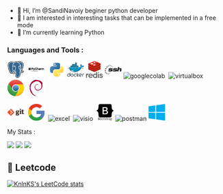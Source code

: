 - 👋 Hi, I’m @SandiNavoiy beginer python developer
- 👀 I am interested in interesting tasks that can be implemented in a free mode
- 🌱  I’m currently learning Python
###     Languages and Tools :
<div>

  <img src="https://github.com/devicons/devicon/blob/master/icons/postgresql/postgresql-original.svg" title="postgresql" alt="postgresql" width="40" height="40"/>&nbsp;
   <img src="https://github.com/devicons/devicon/blob/master/icons/pycharm/pycharm-original-wordmark.svg" title="pycharm" alt="pycharm" width="40" height="40"/>&nbsp;
   <img src="https://raw.githubusercontent.com/devicons/devicon/master/icons/python/python-original.svg" alt="python" width="40" height="40"/> 
   <img src="https://github.com/devicons/devicon/blob/master/icons/docker/docker-original-wordmark.svg" alt="docker" width="40" height="40"/>
   <img src="https://github.com/devicons/devicon/blob/master/icons/redis/redis-original-wordmark.svg" alt="redis" width="40" height="40"/>
   <img src="https://github.com/devicons/devicon/blob/master/icons/ssh/ssh-original-wordmark.svg" alt="ssh" width="40" height="40"/>
   <img src="https://img.shields.io/badge/Colab-F9AB00?style=for-the-badge&logo=googlecolab&color=525252" title="googlecolab" alt="googlecolab"/>&nbsp;
   <img src="https://img.shields.io/badge/VirtualBox-183A61?logo=virtualbox&logoColor=white&style=for-the-badge" title="virtualbox" alt="virtualbox"/>&nbsp;
   <img src="https://github.com/devicons/devicon/blob/master/icons/chrome/chrome-original.svg" title="chrome" alt="chrome" width="40" height="40"/>&nbsp;
  <img src="https://github.com/devicons/devicon/blob/master/icons/debian/debian-original.svg" title="debian" alt="debian" width="40" height="40"/>&nbsp;

  
   <img src="https://github.com/devicons/devicon/blob/master/icons/git/git-original-wordmark.svg" title="git" alt="git" width="40" height="40"/>&nbsp;
   <img src="https://github.com/devicons/devicon/blob/master/icons/google/google-original.svg" title="google" alt="google" width="40" height="40"/>&nbsp;
   <img src="https://img.shields.io/badge/Microsoft_Excel-217346?style=for-the-badge&logo=microsoft-excel&logoColor=white" title="excel" alt="excel"/>&nbsp;
   <img src="https://img.shields.io/badge/Microsoft_Visio-3955A3?style=for-the-badgee&logo=microsoft-visio&logoColor=white" title="visio" alt="visio"/>&nbsp;
   <img src="https://raw.githubusercontent.com/devicons/devicon/master/icons/bootstrap/bootstrap-plain-wordmark.svg" alt="bootstrap" width="40" height="40"/>
   <img src="https://www.vectorlogo.zone/logos/getpostman/getpostman-icon.svg" alt="postman" width="40" height="40"/>
  <img src="https://github.com/devicons/devicon/blob/master/icons/windows8/windows8-original.svg" title="windows8" alt="windows8" width="40" height="40"/>&nbsp;
</div>



My Stats :

<div id="stat">
	<img src="https://github-profile-summary-cards.vercel.app/api/cards/profile-details?username=SandiNavoiy&theme=github_dark"/>
	<img src="https://github-profile-summary-cards.vercel.app/api/cards/most-commit-language?username=SandiNavoiy&theme=github_dark"/>
	<img src="https://github-profile-summary-cards.vercel.app/api/cards/stats?username=SandiNavoiy&theme=github_dark"/>
</div>

## 🚀 Leetcode

[![KnlnKS's LeetCode stats](https://leetcode-stats-six.vercel.app/?username=user7142Pu&theme=dark)](https://github.com/KnlnKS/leetcode-stats)
<!---
SandiNavoiy/SandiNavoiy is a ✨ special ✨ repository because its `README.md` (this file) appears on your GitHub profile.
You can click the Preview link to take a look at your changes.
--->
